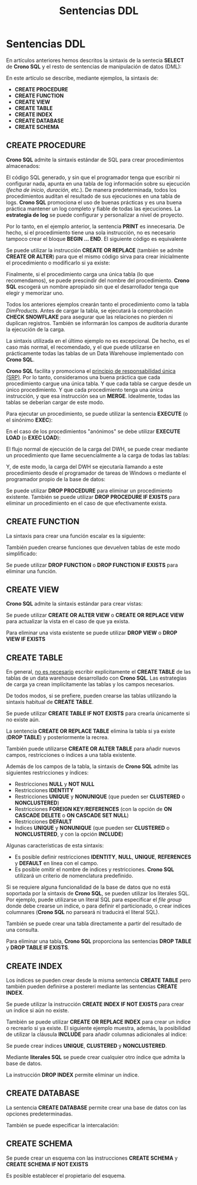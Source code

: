 ﻿---
sidebarDepth: 2
title: Sentencias DDL
position: 16
Autogenerated: true
---

# Sentencias DDL

En artículos anteriores hemos descritos la sintaxis de la sentecia **SELECT** de **Crono SQL** y el resto de sentencias de manipulación de datos (DML):

En este artículo se describe, mediante ejemplos, la sintaxis de:

- **CREATE PROCEDURE**
- **CREATE FUNCTION**
- **CREATE VIEW**
- **CREATE TABLE**
- **CREATE INDEX**
- **CREATE DATABASE**
- **CREATE SCHEMA**

## CREATE PROCEDURE

**Crono SQL** admite la sintaxis estándar de SQL para crear procedimientos almacenados:

<view-sql-code fileName="CREATE-PROCEDURE1"/>

El código SQL generado, y sin que el programador tenga que escribir ni configurar nada, apunta en una tabla de log información sobre su ejecución (*fecha de inicio*, *duración*, etc.). De manera predeterminada, todos los procedimientos auditan el resultado de sus ejecuciones en una tabla de logs. **Crono SQL** promociona el uso de buenas prácticas y es una buena práctica mantener un log completo y fiable de todas las ejecuciones. La **estrategia de log** se puede configurar y personalizar a nivel de proyecto.

Por lo tanto, en el ejemplo anterior, la sentencia **PRINT** es innecesaria. De hecho, si el procedimiento tiene una sola instrucción, no es necesario tampoco crear el bloque **BEGIN ... END**. El siguiente código es equivalente    

<view-sql-code fileName="CREATE-PROCEDURE2"/>

Se puede utilizar la instrucción **CREATE OR REPLACE** (también se admite **CREATE OR ALTER**) para que el mismo código sirva para crear inicialmente el procedimiento o modificarlo si ya existe:

<view-sql-code fileName="CREATE-PROCEDURE3"/>

Finalmente, si el procedimiento carga una única tabla (lo que recomendamos), se puede prescindir del nombre del procedimiento. **Crono SQL** escogerá un nombre apropiado sin que el desarrollador tenga que elegir y memorizar uno.  

<view-sql-code fileName="CREATE-PROCEDURE4"/>

Todos los anteriores ejemplos crearán tanto el procedimiento como la tabla *DimProducts*.  Antes de cargar la tabla, se ejecutará la comprobación **CHECK SNOWFLAKE** para asegurar que las relaciones no pierden ni duplican registros. También se informarán los campos de auditoria durante la ejecución de la carga. 

La sintaxis utilizada en el último ejemplo no es excepcional. De hecho, es el caso más normal, el recomendado, y el que puede utilizarse en prácticamente todas las tablas de un Data Warehouse implementado con **Crono SQL**.

**Crono SQL** facilita y promociona el [principio de responsabilidad única (SRP)](https://es.wikipedia.org/wiki/Principio_de_responsabilidad_%C3%BAnica). Por lo tanto, consideramos una buena práctica que cada procedimiento cargue una única tabla. Y que cada tabla se cargue desde un único procedimiento. Y que cada procedimiento tenga una única instrucción, y que esa instrucción sea un **MERGE**. Idealmente, todas las tablas se deberían cargar de este modo.

Para ejecutar un procedimiento, se puede utilizar la sentencia **EXECUTE** (o el sinónimo **EXEC**):

<view-sql-code fileName="EXEC1"/>

En el caso de los procedimientos "anónimos" se debe utilizar **EXECUTE LOAD** (o **EXEC LOAD**):

<view-sql-code fileName="EXEC2"/>

El flujo normal de ejecución de la carga del DWH, se puede crear mediante un procedimiento que llame secuencialmente a la carga de todas las tablas:

<view-sql-code fileName="CREATE-PROCEDURE5"/>

Y, de este modo, la carga del DWH se ejecutaría llamando a este procedimiento desde el programador de tareas de Windows o mediante el programador propio de la base de datos:

<view-sql-code fileName="EXEC3"/>

Se puede utilizar **DROP PROCEDURE** para eliminar un procedimiento existente. También se puede utilizar **DROP PROCEDURE IF EXISTS** para eliminar un procedimiento en el caso de que efectivamente exista.

<view-sql-code fileName="DROP-PROCEDURE"/>

## CREATE FUNCTION

La sintaxis para crear una función escalar es la siguiente:

<view-sql-code fileName="FUNCTION1"/>

También pueden crearse funciones que devuelven tablas de este modo simplificado:

<view-sql-code fileName="FUNCTION2"/>

Se puede utilizar **DROP FUNCTION** o **DROP FUNCTION IF EXISTS** para eliminar una función. 

<view-sql-code fileName="DROP-FUNCTION"/>

## CREATE VIEW

**Crono SQL** admite la sintaxis estándar para crear vistas:

<view-sql-code fileName="CREATE-VIEW1"/>

Se puede utilizar **CREATE OR ALTER VIEW** o **CREATE OR REPLACE VIEW** para actualizar la vista en el  caso de que ya exista.


<view-sql-code fileName="CREATE-VIEW2"/>

Para eliminar una vista existente se puede utilizar **DROP VIEW** o **DROP VIEW IF EXISTS**

<view-sql-code fileName="DROP-VIEW"/>

## CREATE TABLE

En general, <u>no es necesario</u> escribir explícitamente el **CREATE TABLE** de las tablas de un data warehouse desarrollado con **Crono SQL**. Las estrategias de carga ya crean implícitamente las tablas y los campos necesarios.

De todos modos, si se prefiere, pueden crearse las tablas utilizando la sintaxis habitual de **CREATE TABLE**.

<view-sql-code fileName="CREATE-TABLE1"/>

Se puede utilizar **CREATE TABLE IF NOT EXISTS** para crearla únicamente si no existe aún. 

La sentencia **CREATE OR REPLACE TABLE** elimina la tabla si ya existe (**DROP TABLE**) y posteriormente la recrea.


<view-sql-code fileName="CREATE-TABLE2"/>

También puede utilizarse **CREATE OR ALTER TABLE** para añadir nuevos campos, restricciones o índices a una tabla existente.

<view-sql-code fileName="CREATE-TABLE3"/>

Además de los campos de la tabla, la sintaxis de **Crono SQL** admite las siguientes restricciones y índices:

- Restricciones **NULL** y **NOT NULL** 
- Restricciones **IDENTITY**
- Restricciones **UNIQUE** y **NONUNIQUE** (que pueden ser **CLUSTERED** o **NONCLUSTERED**)
- Restricciones **FOREIGN KEY**/**REFERENCES**  (con la opción de **ON CASCADE DELETE** o **ON CASCADE SET NULL**)
- Restricciones **DEFAULT**
- Indices **UNIQUE** y **NONUNIQUE** (que pueden ser **CLUSTERED** o **NONCLUSTERED**, y con la opción **INCLUDE**)

<view-sql-code fileName="CREATE-TABLE5"/>

Algunas características de esta sintaxis:

- Es posible definir restricciones **IDENTITY**, **NULL**, **UNIQUE**, **REFERENCES** y **DEFAULT** en línea con el campo.
- Es posible omitir el nombre de indices y restricciones. **Crono SQL** utilizará un criterio de nomenclatura predefinido.

Si se requiere alguna funcionalidad de la base de datos que no está soportada por la sintaxis de **Crono SQL**, se pueden utilizar los literales SQL. Por ejemplo, puede utilizarse un literal SQL para especificar el *file group* donde debe crearse un indice, o para definir el particionado, o crear indices columnares (**Crono SQL** no parseará ni traducirá el literal SQL).

<view-sql-code fileName="CREATE-TABLE6"/>

También se puede crear una tabla directamente a partir del resultado de una consulta.

<view-sql-code fileName="CREATE-TABLE7"/>

Para eliminar una tabla, **Crono SQL** proporciona las sentencias **DROP TABLE** y **DROP TABLE IF EXISTS**.

<view-sql-code fileName="DROP-TABLE1"/>

## CREATE INDEX

Los índices se pueden crear desde la misma sentencia **CREATE TABLE** pero también pueden definirse a postereri mediante las sentencias **CREATE INDEX**.

<view-sql-code fileName="CREATE-INDEX1"/>

Se puede utilizar la instrucción **CREATE INDEX IF NOT EXISTS** para crear un índice si aún no existe.

<view-sql-code fileName="CREATE-INDEX2"/>

También se puede utilizar **CREATE OR REPLACE INDEX** para crear un índice o recrearlo si ya existe. El siguiente ejemplo muestra, además, la posibilidad de utilizar la cláusula **INCLUDE** para añadir columnas adicionales al indice:

<view-sql-code fileName="CREATE-INDEX3"/>

Se puede crear índices **UNIQUE**, **CLUSTERED** y **NONCLUSTERED**.

<view-sql-code fileName="CREATE-INDEX4"/>

Mediante **literales SQL** se puede crear cualquier otro índice que admita la base de datos.

<view-sql-code fileName="CREATE-INDEX5"/>

La instrucción **DROP INDEX** permite eliminar un índice.

<view-sql-code fileName="DROP-INDEX"/>




## CREATE DATABASE

La sentencia **CREATE DATABASE** permite crear una base de datos con las opciones predeterminadas.

<view-sql-code fileName="CREATE-DATABASE1"/>

También se puede especificar la intercalación:

<view-sql-code fileName="CREATE-DATABASE2"/>

## CREATE SCHEMA

Se puede crear un esquema con las instrucciones **CREATE SCHEMA** y **CREATE SCHEMA IF NOT EXISTS**

<view-sql-code fileName="CREATE-SCHEMA1"/>

Es posible establecer el propietario del esquema.


<view-sql-code fileName="CREATE-SCHEMA2"/>
